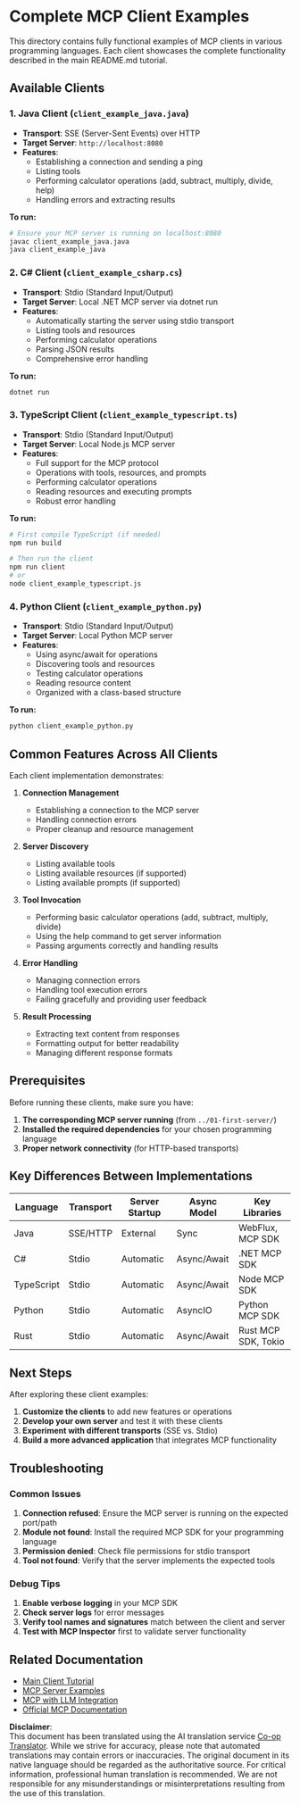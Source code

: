 <!--
CO_OP_TRANSLATOR_METADATA:
{
  "original_hash": "8358c13b5b6877e475674697cdc1a904",
  "translation_date": "2025-08-19T14:18:47+00:00",
  "source_file": "03-GettingStarted/02-client/complete_examples.md",
  "language_code": "en"
}
-->
# Complete MCP Client Examples

This directory contains fully functional examples of MCP clients in various programming languages. Each client showcases the complete functionality described in the main README.md tutorial.

## Available Clients

### 1. Java Client (`client_example_java.java`)

- **Transport**: SSE (Server-Sent Events) over HTTP
- **Target Server**: `http://localhost:8080`
- **Features**:
  - Establishing a connection and sending a ping
  - Listing tools
  - Performing calculator operations (add, subtract, multiply, divide, help)
  - Handling errors and extracting results

**To run:**

```bash
# Ensure your MCP server is running on localhost:8080
javac client_example_java.java
java client_example_java
```

### 2. C# Client (`client_example_csharp.cs`)

- **Transport**: Stdio (Standard Input/Output)
- **Target Server**: Local .NET MCP server via dotnet run
- **Features**:
  - Automatically starting the server using stdio transport
  - Listing tools and resources
  - Performing calculator operations
  - Parsing JSON results
  - Comprehensive error handling

**To run:**

```bash
dotnet run
```

### 3. TypeScript Client (`client_example_typescript.ts`)

- **Transport**: Stdio (Standard Input/Output)
- **Target Server**: Local Node.js MCP server
- **Features**:
  - Full support for the MCP protocol
  - Operations with tools, resources, and prompts
  - Performing calculator operations
  - Reading resources and executing prompts
  - Robust error handling

**To run:**

```bash
# First compile TypeScript (if needed)
npm run build

# Then run the client
npm run client
# or
node client_example_typescript.js
```

### 4. Python Client (`client_example_python.py`)

- **Transport**: Stdio (Standard Input/Output)  
- **Target Server**: Local Python MCP server
- **Features**:
  - Using async/await for operations
  - Discovering tools and resources
  - Testing calculator operations
  - Reading resource content
  - Organized with a class-based structure

**To run:**

```bash
python client_example_python.py
```

## Common Features Across All Clients

Each client implementation demonstrates:

1. **Connection Management**
   - Establishing a connection to the MCP server
   - Handling connection errors
   - Proper cleanup and resource management

2. **Server Discovery**
   - Listing available tools
   - Listing available resources (if supported)
   - Listing available prompts (if supported)

3. **Tool Invocation**
   - Performing basic calculator operations (add, subtract, multiply, divide)
   - Using the help command to get server information
   - Passing arguments correctly and handling results

4. **Error Handling**
   - Managing connection errors
   - Handling tool execution errors
   - Failing gracefully and providing user feedback

5. **Result Processing**
   - Extracting text content from responses
   - Formatting output for better readability
   - Managing different response formats

## Prerequisites

Before running these clients, make sure you have:

1. **The corresponding MCP server running** (from `../01-first-server/`)
2. **Installed the required dependencies** for your chosen programming language
3. **Proper network connectivity** (for HTTP-based transports)

## Key Differences Between Implementations

| Language   | Transport | Server Startup | Async Model | Key Libraries       |
|------------|-----------|----------------|-------------|---------------------|
| Java       | SSE/HTTP  | External       | Sync        | WebFlux, MCP SDK    |
| C#         | Stdio     | Automatic      | Async/Await | .NET MCP SDK        |
| TypeScript | Stdio     | Automatic      | Async/Await | Node MCP SDK        |
| Python     | Stdio     | Automatic      | AsyncIO     | Python MCP SDK      |
| Rust       | Stdio     | Automatic      | Async/Await | Rust MCP SDK, Tokio |

## Next Steps

After exploring these client examples:

1. **Customize the clients** to add new features or operations
2. **Develop your own server** and test it with these clients
3. **Experiment with different transports** (SSE vs. Stdio)
4. **Build a more advanced application** that integrates MCP functionality

## Troubleshooting

### Common Issues

1. **Connection refused**: Ensure the MCP server is running on the expected port/path
2. **Module not found**: Install the required MCP SDK for your programming language
3. **Permission denied**: Check file permissions for stdio transport
4. **Tool not found**: Verify that the server implements the expected tools

### Debug Tips

1. **Enable verbose logging** in your MCP SDK
2. **Check server logs** for error messages
3. **Verify tool names and signatures** match between the client and server
4. **Test with MCP Inspector** first to validate server functionality

## Related Documentation

- [Main Client Tutorial](./README.md)
- [MCP Server Examples](../../../../03-GettingStarted/01-first-server)
- [MCP with LLM Integration](../../../../03-GettingStarted/03-llm-client)
- [Official MCP Documentation](https://modelcontextprotocol.io/)

**Disclaimer**:  
This document has been translated using the AI translation service [Co-op Translator](https://github.com/Azure/co-op-translator). While we strive for accuracy, please note that automated translations may contain errors or inaccuracies. The original document in its native language should be regarded as the authoritative source. For critical information, professional human translation is recommended. We are not responsible for any misunderstandings or misinterpretations resulting from the use of this translation.